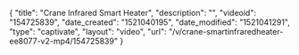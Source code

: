 {
    "title": "Crane Infrared Smart Heater",
    "description": "",
    "videoid": "154725839",
    "date_created": "1521040195",
    "date_modified": "1521041291",
    "type": "captivate",
    "layout": "video",
    "url": "\/v\/crane-smartinfraredheater-ee8077-v2-mp4\/154725839"
}